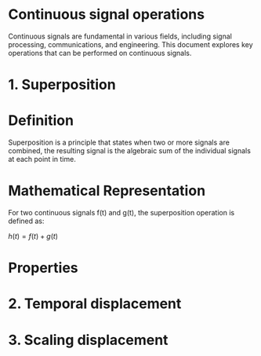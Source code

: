 # Continuous signal operations

Continuous signals are fundamental in various fields, including signal processing, communications, and engineering. This document explores key operations that can be performed on continuous signals.

# 1. Superposition

# Definition

Superposition is a principle that states when two or more signals are combined, the resulting signal is the algebraic sum of the individual signals at each point in time.

# Mathematical Representation

For two continuous signals f(t) and g(t), the superposition operation is defined as:

$h(t)= f(t) + g(t)$

# Properties


# 2. Temporal displacement

# 3. Scaling displacement
